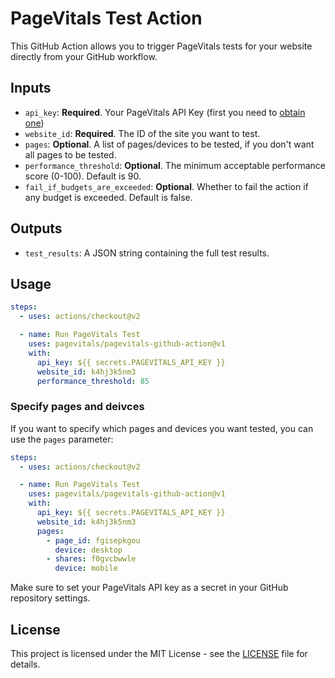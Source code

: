 # PageVitals Test Action

This GitHub Action allows you to trigger PageVitals tests for your website directly from your GitHub workflow.

## Inputs

- `api_key`: **Required**. Your PageVitals API Key (first you need to [obtain one](https://pagevitals.com/docs/rest-api/authentication/))
- `website_id`: **Required**. The ID of the site you want to test.
- `pages`: **Optional**. A list of pages/devices to be tested, if you don't want all pages to be tested.
- `performance_threshold`: **Optional**. The minimum acceptable performance score (0-100). Default is 90.
- `fail_if_budgets_are_exceeded`: **Optional**. Whether to fail the action if any budget is exceeded. Default is false.


## Outputs

- `test_results`: A JSON string containing the full test results.

## Usage

```yaml
steps:
  - uses: actions/checkout@v2

  - name: Run PageVitals Test
    uses: pagevitals/pagevitals-github-action@v1
    with:
      api_key: ${{ secrets.PAGEVITALS_API_KEY }}
      website_id: k4hj3k5nm3
      performance_threshold: 85
```

### Specify pages and deivces

If you want to specify which pages and devices you want tested, you can use the `pages` parameter:

```yaml
steps:
  - uses: actions/checkout@v2

  - name: Run PageVitals Test
    uses: pagevitals/pagevitals-github-action@v1
    with:
      api_key: ${{ secrets.PAGEVITALS_API_KEY }}
      website_id: k4hj3k5nm3
      pages:
        - page_id: fgisepkgou
          device: desktop
        - shares: f0gvcbwwle
          device: mobile
```

Make sure to set your PageVitals API key as a secret in your GitHub repository settings.

## License

This project is licensed under the MIT License - see the [LICENSE](LICENSE) file for details.
